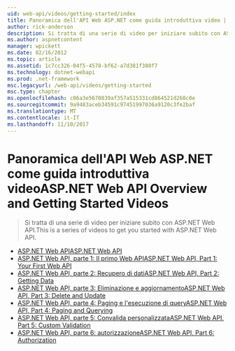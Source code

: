 ```yaml
---
uid: web-api/videos/getting-started/index
title: Panoramica dell'API Web ASP.NET come guida introduttiva video | Documenti Microsoft
author: rick-anderson
description: Si tratta di una serie di video per iniziare subito con ASP.NET Web API.
ms.author: aspnetcontent
manager: wpickett
ms.date: 02/16/2012
ms.topic: article
ms.assetid: 1c7cc326-04f5-4578-bf62-a7d381f380f7
ms.technology: dotnet-webapi
ms.prod: .net-framework
msc.legacyurl: /web-api/videos/getting-started
msc.type: chapter
ms.openlocfilehash: c06a3e5670839af357a515331cd864521d260c0e
ms.sourcegitcommit: 9a9483aceb34591c97451997036a9120c3fe2baf
ms.translationtype: MT
ms.contentlocale: it-IT
ms.lasthandoff: 11/10/2017
---
```

<a name="aspnet-web-api-overview-and-getting-started-videos"></a><span data-ttu-id="0e84f-103">Panoramica dell'API Web ASP.NET come guida introduttiva video</span><span class="sxs-lookup"><span data-stu-id="0e84f-103">ASP.NET Web API Overview and Getting Started Videos</span></span>
====================
> <span data-ttu-id="0e84f-104">Si tratta di una serie di video per iniziare subito con ASP.NET Web API.</span><span class="sxs-lookup"><span data-stu-id="0e84f-104">This is a series of videos to get you started with ASP.NET Web API.</span></span>


- [<span data-ttu-id="0e84f-105">ASP.NET Web API</span><span class="sxs-lookup"><span data-stu-id="0e84f-105">ASP.NET Web API</span></span>](aspnet-web-api.md)
- [<span data-ttu-id="0e84f-106">ASP.NET Web API, parte 1: Il primo Web API</span><span class="sxs-lookup"><span data-stu-id="0e84f-106">ASP.NET Web API, Part 1: Your First Web API</span></span>](your-first-web-api.md)
- [<span data-ttu-id="0e84f-107">ASP.NET Web API, parte 2: Recupero di dati</span><span class="sxs-lookup"><span data-stu-id="0e84f-107">ASP.NET Web API, Part 2: Getting Data</span></span>](getting-data.md)
- [<span data-ttu-id="0e84f-108">ASP.NET Web API, parte 3: Eliminazione e aggiornamento</span><span class="sxs-lookup"><span data-stu-id="0e84f-108">ASP.NET Web API, Part 3: Delete and Update</span></span>](delete-and-update.md)
- [<span data-ttu-id="0e84f-109">ASP.NET Web API, parte 4: Paging e l'esecuzione di query</span><span class="sxs-lookup"><span data-stu-id="0e84f-109">ASP.NET Web API, Part 4: Paging and Querying</span></span>](paging-and-querying.md)
- [<span data-ttu-id="0e84f-110">ASP.NET Web API, parte 5: Convalida personalizzata</span><span class="sxs-lookup"><span data-stu-id="0e84f-110">ASP.NET Web API, Part 5: Custom Validation</span></span>](custom-validation.md)
- [<span data-ttu-id="0e84f-111">ASP.NET Web API, parte 6: autorizzazione</span><span class="sxs-lookup"><span data-stu-id="0e84f-111">ASP.NET Web API, Part 6: Authorization</span></span>](authorization.md)
